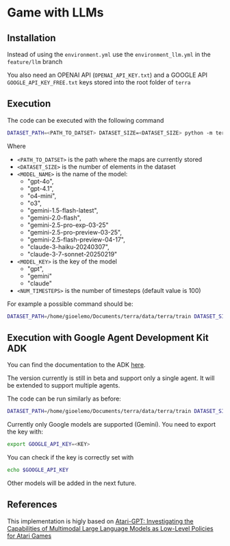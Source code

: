 # Game with LLMs

## Installation

Instead of using the `environment.yml` use the `environment_llm.yml` in the `feature/llm` branch

You also need an OPENAI API (`OPENAI_API_KEY.txt`) and a GOOGLE API `GOOGLE_API_KEY_FREE.txt` keys stored into the root folder of `terra`

## Execution
The code can be executed with the following command

```bash
DATASET_PATH=<PATH_TO_DATSET> DATASET_SIZE=<DATASET_SIZE> python -m terra.viz.main_llm -model_name <MODEL_NAME> --model_key <MODEL_KEY> --num_timesteps <NUM_TIMESTEPS>
```
Where
- `<PATH_TO_DATSET>` is the path where the maps are currently stored
- `<DATASET_SIZE>` is the number of elements in the dataset
- `<MODEL_NAME>` is the name of the model:
    * "gpt-4o", 
    * "gpt-4.1",
    * "o4-mini",
    * "o3",
    * "gemini-1.5-flash-latest",
    * "gemini-2.0-flash", 
    * "gemini-2.5-pro-exp-03-25"
    * "gemini-2.5-pro-preview-03-25", 
    * "gemini-2.5-flash-preview-04-17",
    * "claude-3-haiku-20240307", 
    * "claude-3-7-sonnet-20250219"
- `<MODEL_KEY>` is the key of the model
    * "gpt", 
    * "gemini"
    * "claude"
- `<NUM_TIMESTEPS>` is the number of timesteps (default value is 100)

For example a possible command should be:

```bash
DATASET_PATH=/home/gioelemo/Documents/terra/data/terra/train DATASET_SIZE=100 python -m terra.viz.main_llm --model_name gemini-2.5-pro-exp-03-25 --model_key gemini --num_timesteps 100 
```

## Execution with Google Agent Development Kit ADK
You can find the documentation to the ADK [here](https://google.github.io/adk-docs/).

The version currently is still in beta and support only a single agent. It will be extended to support multiple agents.

The code can be run similarly as before:

```bash
DATASET_PATH=/home/gioelemo/Documents/terra/data/terra/train DATASET_SIZE=100 python -m terra.viz.main_llm_adk --model_name gemini-2.5-pro-exp-03-25 --model_key gemini --num_timesteps 100 
```

Currently only Google models are supported (Gemini). You need to export the key with:
```bash
export GOOGLE_API_KEY=<KEY>
```

You can check if the key is correctly set with
```bash
echo $GOOGLE_API_KEY
```

Other models will be added in the next future.

## References
This implementation is higly based on [Atari-GPT: Investigating the Capabilities of Multimodal Large Language Models as Low-Level Policies for Atari Games](https://github.com/nwayt001/atari-gpt)